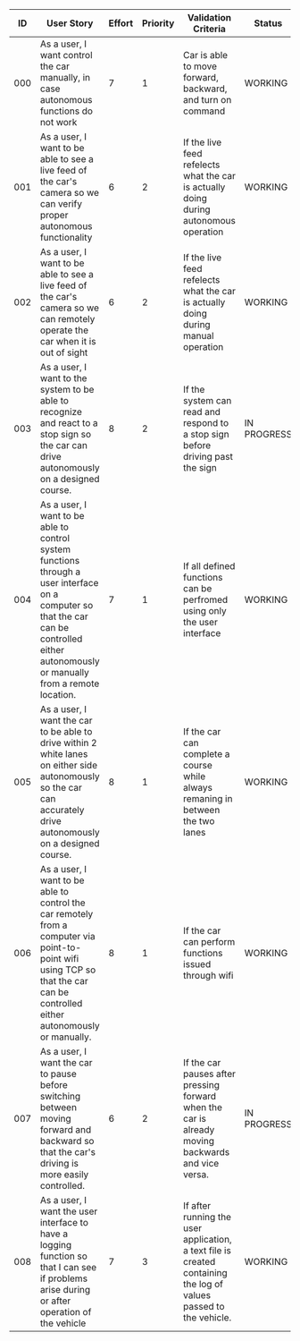 | ID | User Story | Effort | Priority | Validation Criteria | Status |
|----|------------|--------|----------|---------------------|--------|
| 000 | As a user, I want control the car manually, in case autonomous functions do not work | 7 | 1 | Car is able to move forward, backward, and turn  on command| WORKING |
| 001 | As a user, I want to be able to see a live feed of the car's camera so we can verify proper autonomous functionality | 6 | 2 | If the live feed refelects what the car is actually doing during autonomous operation | WORKING |
| 002 | As a user, I want to be able to see a live feed of the car's camera so we can remotely operate the car when it is out of sight | 6 | 2 | If the live feed refelects what the car is actually doing during manual operation | WORKING |
| 003 | As a user, I want to the system to be able to recognize and react to a stop sign so the car can drive autonomously on a designed course.| 8 | 2 | If the system can read and respond to a stop sign before driving past the sign | IN PROGRESS |
| 004 |As a user, I want to be able to control system functions through a user interface on a computer so that the car can be controlled either autonomously or manually from a remote location.| 7 | 1 | If all defined functions can be perfromed using only the user interface | WORKING |
| 005 | As a user, I want the car to be able to drive within 2 white lanes on either side autonomously so the car can accurately drive autonomously on a designed course.| 8 | 1 | If the car can complete a course while always remaning in between the two lanes | WORKING |
| 006 | As a user, I want to be able to control the car remotely from a computer via point-to-point wifi using TCP so that the car can be controlled either autonomously or manually.| 8 | 1 | If the car can perform functions issued through wifi | WORKING |
| 007 | As a user, I want the car to pause before switching between moving forward and backward so that the car's driving is more easily controlled.| 6 | 2 | If the car pauses after pressing forward when the car is already moving backwards and vice versa. | IN PROGRESS |
| 008 | As a user, I want the user interface to have a logging function so that I can see if problems arise during or after operation of the vehicle | 7 | 3 | If after running the user application, a text file is created containing the log of values passed to the vehicle. | WORKING |

